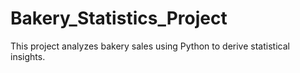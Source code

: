 # Bakery_Statistics_Project
This project analyzes bakery sales using Python to derive statistical insights.
